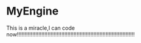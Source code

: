 # MyEngine
This is a miracle,I can code now!!!!!!!!!!!!!!!!!!!!!!!!!!!!!!!!!!!!!!!!!!!!!!!!!!!!!!!!!!!!!!!!!!!!!!!!!!!!!
